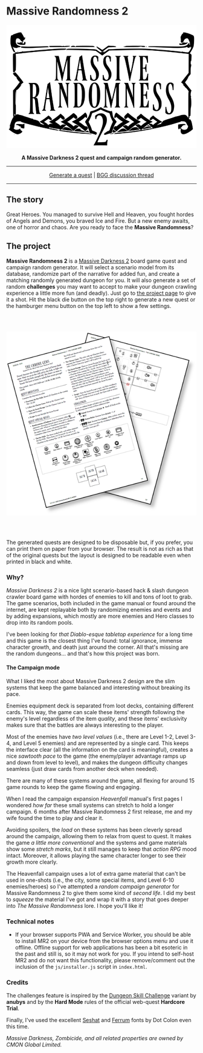 # Massive Randomness 2

<div align="center"><p><img src="markdown/logo-outline.png"></p></div><div align="center" style="font-weight:bold">A Massive Darkness 2 quest and campaign random generator.</div>

---

<div align="center"><a href="https://www.kesiev.com/massive-randomness-2/">Generate a quest</a> | <a href="https://boardgamegeek.com/thread/3242331/massive-randomness-2-very-beta-one-shot-quest-rand">BGG discussion thread</a></div>

---

## The story

Great Heroes. You managed to survive Hell and Heaven, you fought hordes of Angels and Demons, you braved Ice and Fire. But a new enemy awaits, one of horror and chaos. Are you ready to face the **Massive Randomness**?

## The project

**Massive Randomness 2** is a [Massive Darkness 2](https://boardgamegeek.com/boardgame/315610/massive-darkness-2-hellscape) board game quest and campaign random generator. It will select a scenario model from its database, randomize part of the narrative for added fun, and create a matching randomly generated dungeon for you. It will also generate a set of random **challenges** you may want to accept to make your dungeon crawling experience a little more fun (and deadly). Just go to [the project page](https://www.kesiev.com/massive-randomness-2/) to give it a shot. Hit the black die button on the top right to generate a new quest or the hamburger menu button on the top left to show a few settings.

<div align="center" style="margin:60px 0">
    <p><img src="markdown/print.png"></p>
</div>

The generated quests are designed to be disposable but, if you prefer, you can print them on paper from your browser. The result is not as rich as that of the original quests but the layout is designed to be readable even when printed in black and white.

### Why?

_Massive Darkness 2_ is a nice light scenario-based hack & slash dungeon crawler board game with hordes of enemies to kill and tons of loot to grab. The game scenarios, both included in the game manual or found around the internet, are kept replayable both by randomizing enemies and events and by adding expansions, which mostly are more enemies and Hero classes to drop into its random pools.

I've been looking for _that Diablo-esque tabletop experience_ for a long time and this game is the closest thing I've found: total ignorance, immense character growth, and death just around the corner. All that's missing are the random dungeons... and that's how this project was born.

#### The Campaign mode

What I liked the most about Massive Darkness 2 design are the slim systems that keep the game balanced and interesting without breaking its pace.

Enemies equipment deck is separated from loot decks, containing different cards. This way, the game can scale these items' strength following the enemy's level regardless of the item _quality_, and these items' exclusivity makes sure that the battles are always interesting to the player.

Most of the enemies have _two level values_ (i.e., there are Level 1-2, Level 3-4, and Level 5 enemies) and are represented by a single card. This keeps the interface clear (all the information on the card is meaningful), creates a nice _sawtooth pace_ to the game (the enemy/player advantage ramps up and down from level to level), and makes the dungeon difficulty changes seamless (just draw cards from another deck when needed).

There are many of these systems around the game, all flexing for around 15 game rounds to keep the game flowing and engaging.

When I read the campaign expansion _Heavenfall_ manual's first pages I wondered _how far_ these small systems can stretch to hold a longer campaign. 6 months after Massive Randomness 2 first release, me and my wife found the time to play and clear it.

Avoiding spoilers, the _load_ on these systems has been cleverly spread around the campaign, allowing them to relax from quest to quest. It makes the game _a little more conventional_ and the systems and game materials show some _stretch marks_, but it still manages to keep that _action RPG_ mood intact. Moreover, it allows playing the same character longer to see their growth more clearly.

The Heavenfall campaign uses a lot of extra game material that can't be used in one-shots (i.e., the city, some special items, and Level 6-10 enemies/heroes) so I've attempted a _random campaign generator_ for Massive Randomness 2 to give them some kind of _second life_. I did my best to _squeeze_ the material I've got and wrap it with a story that goes deeper into _The Massive Randomness_ lore. I hope you'll like it!

### Technical notes

 * If your browser supports PWA and Service Worker, you should be able to install MR2 on your device from the browser options menu and use it offline. Offline support for web applications has been a bit esoteric in the past and still is, so it may not work for you. If you intend to self-host MR2 and do not want this functionality, please remove/comment out the inclusion of the `js/installer.js` script in `index.html`.

### Credits

The challenges feature is inspired by the [Dungeon Skill Challenge](https://boardgamegeek.com/filepage/245223/dungeon-skills-challenge) variant by **anubys** and by the **Hard Mode** rules of the official web-quest **Hardcore Trial**.

Finally, I've used the excellent [Seshat](http://dotcolon.net/font/seshat/) and [Ferrum](https://dotcolon.net/font/ferrum) fonts by Dot Colon even this time.

_Massive Darkness, Zombicide, and all related properties are owned by CMON Global Limited._
